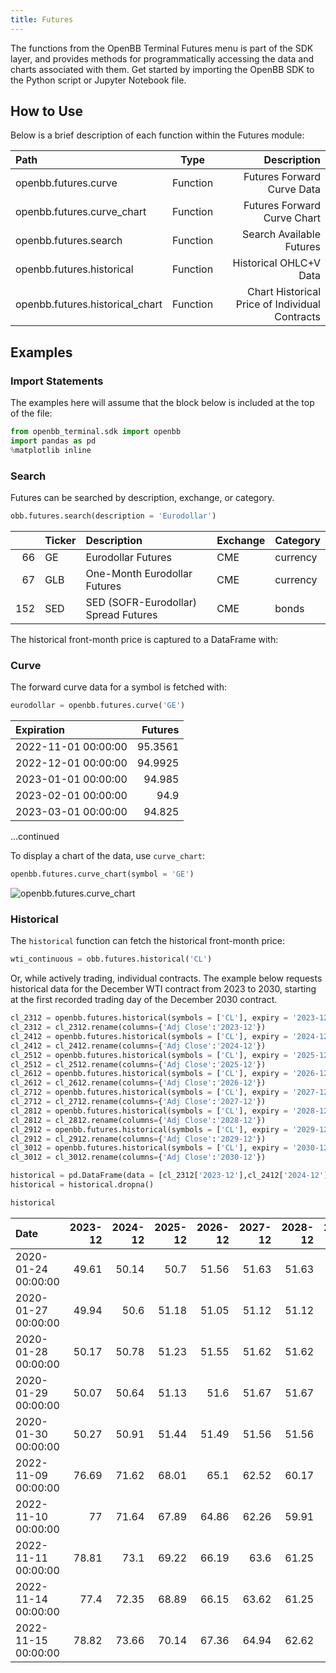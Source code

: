 ```yaml
---
title: Futures
---
```


The functions from the OpenBB Terminal Futures menu is part of the SDK layer, and provides methods for programmatically accessing the data and charts associated with them. Get started by importing the OpenBB SDK to the Python script or Jupyter Notebook file.


## How to Use

Below is a brief description of each function within the Futures module:

|Path |Type |Description |
|:---------|:---------:|------------------------------:|
|openbb.futures.curve |Function |Futures Forward Curve Data
|openbb.futures.curve_chart |Function |Futures Forward Curve Chart
|openbb.futures.search |Function |Search Available Futures
|openbb.futures.historical |Function |Historical OHLC+V Data
|openbb.futures.historical_chart |Function |Chart Historical Price of Individual Contracts

## Examples

### Import Statements

The examples here will assume that the block below is included at the top of the file:

```python
from openbb_terminal.sdk import openbb
import pandas as pd
%matplotlib inline
```

### Search

Futures can be searched by description, exchange, or category.

```python
obb.futures.search(description = 'Eurodollar')
```

|     | Ticker   | Description                          | Exchange   | Category   |
|----:|:---------|:-------------------------------------|:-----------|:-----------|
|  66 | GE       | Eurodollar Futures                   | CME        | currency   |
|  67 | GLB      | One-Month Eurodollar Futures         | CME        | currency   |
| 152 | SED      | SED (SOFR-Eurodollar) Spread Futures | CME        | bonds      |

The historical front-month price is captured to a DataFrame with:

### Curve

The forward curve data for a symbol is fetched with:

```python
eurodollar = openbb.futures.curve('GE')
```

|Expiration           |   Futures |
|:--------------------|----------:|
| 2022-11-01 00:00:00 |   95.3561 |
| 2022-12-01 00:00:00 |   94.9925 |
| 2023-01-01 00:00:00 |   94.985  |
| 2023-02-01 00:00:00 |   94.9    |
| 2023-03-01 00:00:00 |   94.825  |
...continued

To display a chart of the data, use `curve_chart`:

```python
openbb.futures.curve_chart(symbol = 'GE')
```

![openbb.futures.curve_chart](https://user-images.githubusercontent.com/85772166/202352342-eecf872d-8934-42e7-8b53-4e3415bc2993.png "openbb.futures.curve_chart")

### Historical

The `historical` function can fetch the historical front-month price:

```python
wti_continuous = obb.futures.historical('CL')
```

Or, while actively trading, individual contracts. The example below requests historical data for the December WTI contract from 2023 to 2030, starting at the first recorded trading day of the December 2030 contract.

```python
cl_2312 = openbb.futures.historical(symbols = ['CL'], expiry = '2023-12')
cl_2312 = cl_2312.rename(columns={'Adj Close':'2023-12'})
cl_2412 = openbb.futures.historical(symbols = ['CL'], expiry = '2024-12')
cl_2412 = cl_2412.rename(columns={'Adj Close':'2024-12'})
cl_2512 = openbb.futures.historical(symbols = ['CL'], expiry = '2025-12')
cl_2512 = cl_2512.rename(columns={'Adj Close':'2025-12'})
cl_2612 = openbb.futures.historical(symbols = ['CL'], expiry = '2026-12')
cl_2612 = cl_2612.rename(columns={'Adj Close':'2026-12'})
cl_2712 = openbb.futures.historical(symbols = ['CL'], expiry = '2027-12')
cl_2712 = cl_2712.rename(columns={'Adj Close':'2027-12'})
cl_2812 = openbb.futures.historical(symbols = ['CL'], expiry = '2028-12')
cl_2812 = cl_2812.rename(columns={'Adj Close':'2028-12'})
cl_2912 = openbb.futures.historical(symbols = ['CL'], expiry = '2029-12')
cl_2912 = cl_2912.rename(columns={'Adj Close':'2029-12'})
cl_3012 = openbb.futures.historical(symbols = ['CL'], expiry = '2030-12')
cl_3012 = cl_3012.rename(columns={'Adj Close':'2030-12'})

historical = pd.DataFrame(data = [cl_2312['2023-12'],cl_2412['2024-12'],cl_2512['2025-12'],cl_2612['2026-12'],cl_2712['2027-12'],cl_2812['2028-12'],cl_2912['2029-12'],cl_3012['2030-12']]).transpose()
historical = historical.dropna()

historical
```

| Date                |   2023-12 |   2024-12 |   2025-12 |   2026-12 |   2027-12 |   2028-12 |   2029-12 |   2030-12 |
|:--------------------|----------:|----------:|----------:|----------:|----------:|----------:|----------:|----------:|
| 2020-01-24 00:00:00 |     49.61 |     50.14 |     50.7  |     51.56 |     51.63 |     51.63 |     51.63 |     51.63 |
| 2020-01-27 00:00:00 |     49.94 |     50.6  |     51.18 |     51.05 |     51.12 |     51.12 |     51.12 |     51.12 |
| 2020-01-28 00:00:00 |     50.17 |     50.78 |     51.23 |     51.55 |     51.62 |     51.62 |     51.62 |     51.62 |
| 2020-01-29 00:00:00 |     50.07 |     50.64 |     51.13 |     51.6  |     51.67 |     51.67 |     51.67 |     51.67 |
| 2020-01-30 00:00:00 |     50.27 |     50.91 |     51.44 |     51.49 |     51.56 |     51.56 |     51.56 |     51.56 |
| 2022-11-09 00:00:00 |     76.69 |     71.62 |     68.01 |     65.1  |     62.52 |     60.17 |     58.12 |     56.49 |
| 2022-11-10 00:00:00 |     77    |     71.64 |     67.89 |     64.86 |     62.26 |     59.91 |     57.86 |     56.23 |
| 2022-11-11 00:00:00 |     78.81 |     73.1  |     69.22 |     66.19 |     63.6  |     61.25 |     59.2  |     57.57 |
| 2022-11-14 00:00:00 |     77.4  |     72.35 |     68.89 |     66.15 |     63.62 |     61.25 |     59.13 |     57.5  |
| 2022-11-15 00:00:00 |     78.82 |     73.66 |     70.14 |     67.36 |     64.94 |     62.62 |     60.49 |     58.68 |
